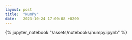 ```yaml
---
layout: post
title:  "NumPy"
date:   2023-10-24 17:00:08 +0200
---
```


{% jupyter_notebook "/assets/notebooks/numpy.ipynb" %}
